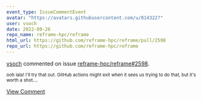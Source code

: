 ```yaml
---
event_type: IssueCommentEvent
avatar: "https://avatars.githubusercontent.com/u/814322?"
user: vsoch
date: 2022-09-26
repo_name: reframe-hpc/reframe
html_url: https://github.com/reframe-hpc/reframe/pull/2598
repo_url: https://github.com/reframe-hpc/reframe
---
```


<a href='https://github.com/vsoch' target='_blank'>vsoch</a> commented on issue <a href='https://github.com/reframe-hpc/reframe/pull/2598' target='_blank'>reframe-hpc/reframe#2598</a>.

<small>ooh lala! I'll try that out. GitHub actions might exit when it sees us trying to do that, but it's worth a shot....</small>

<a href='https://github.com/reframe-hpc/reframe/pull/2598' target='_blank'>View Comment</a>
